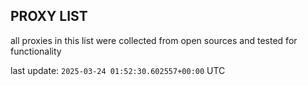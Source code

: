 ## PROXY LIST

all proxies in this list were collected from open sources and tested for functionality

last update: `2025-03-24 01:52:30.602557+00:00` UTC